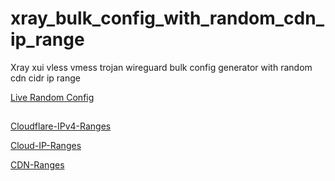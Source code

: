 # xray_bulk_config_with_random_cdn_ip_range
Xray xui vless vmess trojan wireguard bulk config generator with random cdn cidr ip range

[Live Random Config](https://gfw4fun.github.io/xray_bulk_config_with_random_cdn_ip_range/)

##
[Cloudflare-IPv4-Ranges](https://www.cloudflare.com/ips-v4)

[Cloud-IP-Ranges](https://github.com/femueller/cloud-ip-ranges)

[CDN-Ranges](https://github.com/taythebot/cdn-ranges)
